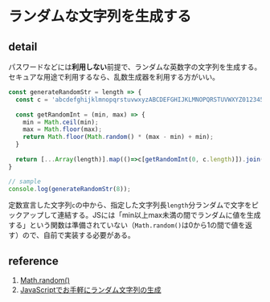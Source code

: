 # ランダムな文字列を生成する

## detail

パスワードなどには**利用しない**前提で、ランダムな英数字の文字列を生成する。セキュアな用途で利用するなら、乱数生成器を利用する方がいい。

```javascript
const generateRandomStr = length => {
  const c = 'abcdefghijklmnopqrstuvwxyzABCDEFGHIJKLMNOPQRSTUVWXYZ0123456789';
  
  const getRandomInt = (min, max) => {
    min = Math.ceil(min);
    max = Math.floor(max);
    return Math.floor(Math.random() * (max - min) + min);
  }
  
  return [...Array(length)].map(()=>c[getRandomInt(0, c.length)]).join('');
}

// sample
console.log(generateRandomStr(8));

```

定数宣言した文字列`c`の中から、指定した文字列長`length`分ランダムで文字をピックアップして連結する。JSには「min以上max未満の間でランダムに値を生成する」という関数は準備されていない（`Math.random()`は0から1の間で値を返す）ので、自前で実装する必要がある。

## reference

1. [Math.random()](https://developer.mozilla.org/ja/docs/Web/JavaScript/Reference/Global_Objects/Math/random)
2. [JavaScriptでお手軽にランダム文字列の生成](https://qiita.com/fukasawah/items/db7f0405564bdc37820e)
